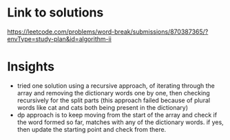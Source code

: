 # Link to solutions
https://leetcode.com/problems/word-break/submissions/870387365/?envType=study-plan&id=algorithm-ii

# Insights
* tried one solution using a recursive approach, of iterating through the array and removing the dictionary words one by one, then checking recursively for the split parts (this approach failed because of plural words like cat and cats both being present in the dictionary)
* dp approach is to keep moving from the start of the array and check if the word formed so far, matches with any of the dictionary words. if yes, then update the starting point and check from there.